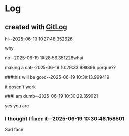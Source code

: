 # Log

## created with [GitLog](https://github.com/BoaN235/GitLog)

hi--2025-06-19 10:27:48.352626

why

no--2025-06-19 10:28:56.351228what

making a cat--2025-06-19 10:29:33.999896
porque??

###this will be good--2025-06-19 10:30:13.999419

it dosen't work

###I am dumb--2025-06-19 10:30:29.359921

yes you are

### I thought I fixed it--2025-06-19 10:30:46.158501

Sad face